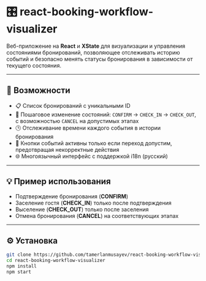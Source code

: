# 🎛️ react-booking-workflow-visualizer

Веб-приложение на **React** и **XState** для визуализации и управления состояниями бронирований, позволяющее отслеживать историю событий и безопасно менять статусы бронирования в зависимости от текущего состояния.

---

## 🚀 Возможности

- 📋 Список бронирований с уникальными ID
- 🔄 Пошаговое изменение состояний: `CONFIRM` → `CHECK_IN` → `CHECK_OUT`, с возможностью `CANCEL` на допустимых этапах
- 🕒 Отслеживание времени каждого события в истории бронирования
- 🚫 Кнопки событий активны только если переход допустим, предотвращая некорректные действия
- 🌐 Многоязычный интерфейс с поддержкой i18n (русский)

---

## 💡 Пример использования

- Подтверждение бронирования (**CONFIRM**)
- Заселение гостя (**CHECK_IN**) только после подтверждения
- Выселение (**CHECK_OUT**) только после заселения
- Отмена бронирования (**CANCEL**) на соответствующих этапах

---

## ⚙️ Установка

```bash
git clone https://github.com/tamerlanmusayev/react-booking-workflow-visualizer.git
cd react-booking-workflow-visualizer
npm install
npm start
```
